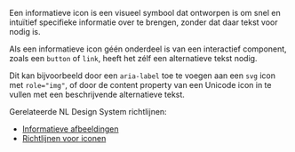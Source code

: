 <!-- @license CC0-1.0 -->

Een informatieve icon is een visueel symbool dat ontworpen is om snel en intuïtief specifieke informatie over te brengen, zonder dat daar tekst voor nodig is.

Als een informatieve icon géén onderdeel is van een interactief component, zoals een `button` of `link`, heeft het zélf een alternatieve tekst nodig.

Dit kan bijvoorbeeld door een `aria-label` toe te voegen aan een `svg` icon met `role="img"`, of door de content property van een Unicode icon in te vullen met een beschrijvende alternatieve tekst.

Gerelateerde NL Design System richtlijnen:

- [Informatieve afbeeldingen](/richtlijnen/content/afbeeldingen/informatieve-afbeeldingen)
- [Richtlijnen voor iconen](/richtlijnen/stijl/iconen/)
